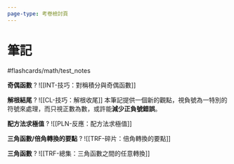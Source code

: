 ```yaml
---
page-type: 考卷檢討頁
---
```

# 筆記
#flashcards/math/test_notes 

**奇偶函數**
?
![[INT-技巧：對稱積分與奇偶函數]]
<!--SR:!2024-07-11,3,150-->

**解根結尾**
?
![[CL-技巧：解根收尾]]
本筆記提供一個新的觀點，視負號為一特別的符號來處理，而只視正數為數，或許能**減少正負號錯誤**。
<!--SR:!2024-07-11,1,130-->

**配方法求極值**
?
![[PLN-反應：配方法求極值]]
<!--SR:!2024-07-11,3,150-->

**三角函數/倍角轉換的要點**
?
![[TRF-碎片：倍角轉換的要點]]
<!--SR:!2024-07-11,1,130-->

**三角函數**
?
![[TRF-總集：三角函數之間的任意轉換]]
<!--SR:!2024-07-11,3,150-->